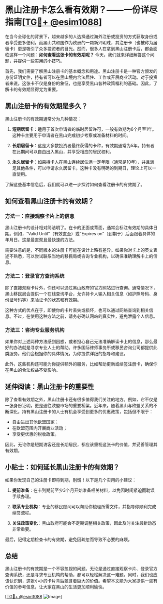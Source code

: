 # 黑山注册卡怎么看有效期？——一份详尽指南[[TG💪+ @esim1088](https://t.me/s/esim1088)]

在当今全球化的背景下，越来越多的人选择通过海外注册或投资的方式获取身份或者享受更多便利。而黑山共和国作为欧洲的一颗新兴明珠，其注册卡（也被称为居留卡）更是吸引了众多投资者的目光。然而，很多人在拿到黑山注册卡后，都会面临这样一个问题：**如何查看这张卡的有效期呢？** 今天，我们就来详细解答这个问题，并提供一些实用的小技巧。

首先，我们需要了解黑山注册卡的基本概念和用途。黑山注册卡是一种官方颁发的身份证明文件，持有者可以在黑山境内合法居住、工作或开展商业活动。对于投资者来说，这张卡不仅是身份的象征，也是享受黑山各种政策福利的基础。因此，了解卡的有效期显得尤为重要。

## 黑山注册卡的有效期是多久？

黑山注册卡的有效期通常分为几种情况：

1. **短期居留卡**：适用于首次申请者的临时居留许可，一般有效期为6个月至1年。这种卡主要用于申请者在黑山完成初步考察或准备材料的时间。
   
2. **长期居留卡**：这是大多数投资者最终获得的卡种，有效期通常为5年。持有者在此期间可以自由出入黑山，并享受相应的居民权利。

3. **永久居留卡**：如果持卡人在黑山连续居住满一定年限（通常是10年），并且满足其他条件，可以申请永久居留卡。这种卡没有明确的到期日，理论上可以一直使用。

了解这些基本信息后，我们就可以进一步探讨如何查看注册卡的有效期了。

## 如何查看黑山注册卡的有效期？

### 方法一：直接观察卡片上的信息

黑山注册卡的设计相对简洁明了。在卡的正面或背面，通常会标注有效期的具体日期。例如，“Valid Until”（有效直至）或“Expires on”（到期于）后面跟着具体的年月日。这是最直观且最快速的方法。

需要注意的是，不同版本的注册卡可能在设计上略有差异。如果你对卡上的英文表述不熟悉，可以尝试联系当地的移民局或咨询专业机构，以确保准确理解卡上的信息。

### 方法二：登录官方查询系统

除了直接观察卡片外，你还可以通过黑山政府的官方网站进行查询。通常情况下，黑山移民局会提供一个在线查询平台，允许持卡人输入相关信息（如护照号码、身份证号码等）来验证卡的状态和有效期。

这种方式的优点在于，即使你的卡片丢失或损坏，也可以通过网络查询到相关信息。不过，在使用这种方法之前，请务必确认网站的真实性，避免泄露个人信息。

### 方法三：咨询专业服务机构

如果你对上述两种方法感到困惑，或者担心自己无法准确解读卡上的信息，那么最好的办法就是寻求专业人士的帮助。许多国际律师事务所或移民咨询公司都提供此类服务，他们会根据你的具体情况，为你提供详细的指导和建议。

此外，这些机构还可能为你提供额外的服务，比如帮助更新或续签注册卡，确保你在黑山的合法权益不受影响。

## 延伸阅读：黑山注册卡的重要性

除了查看有效期之外，黑山注册卡还有很多值得我们关注的地方。例如，它不仅是一张身份证明，更是通往欧盟市场的重要桥梁。近年来，随着黑山与欧盟关系的不断深化，持有黑山注册卡的人士有机会享受到更多的优惠政策，包括但不限于：

- 自由进出其他欧盟国家；
- 在欧盟范围内开展商业活动；
- 享受更优惠的税收政策。

因此，无论你是短期访客还是长期居民，都应该重视这张卡的价值，并妥善管理其有效期。

## 小贴士：如何延长黑山注册卡的有效期？

如果你发现自己的注册卡即将到期，别慌！以下是几个实用的小建议：

1. **提前准备**：在卡到期前至少3个月开始准备相关材料，以免因时间紧迫而耽误手续办理。
   
2. **联系专业机构**：专业的移民顾问可以帮助你梳理所需文件，并指导你顺利完成续签流程。

3. **关注政策变化**：黑山政府可能会不定期调整相关政策，因此及时关注最新动态非常重要。

最后，记得定期检查卡的有效期，避免因疏忽而导致不必要的麻烦。

## 总结

黑山注册卡的有效期是一个不容忽视的问题。无论是通过直接观察卡片、登录官方查询系统，还是寻求专业机构的帮助，都可以轻松解决这一难题。同时，我们也应该认识到，这张小小的卡片背后蕴含着巨大的价值。希望本文能为大家提供一些有价值的参考信息，让大家在黑山的生活更加顺利愉快。

[[TG💪+ @esim1088](https://t.me/s/esim1088) ![Image](https://i.postimg.cc/4NQfJmqS/Snipaste-2025-05-13-00-14-12.png)]